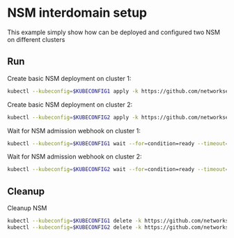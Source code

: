 # NSM interdomain setup


This example simply show how can be deployed and configured two NSM on different clusters

## Run

Create basic NSM deployment on cluster 1:

```bash
kubectl --kubeconfig=$KUBECONFIG1 apply -k https://github.com/networkservicemesh/deployments-k8s/examples/interdomain/nsm/cluster1?ref=3dba80cf6195d2b23f9f65308f42cdc04f9137a7
```

Create basic NSM deployment on cluster 2:

```bash
kubectl --kubeconfig=$KUBECONFIG2 apply -k https://github.com/networkservicemesh/deployments-k8s/examples/interdomain/nsm/cluster2?ref=3dba80cf6195d2b23f9f65308f42cdc04f9137a7
```

Wait for NSM admission webhook on cluster 1:

```bash
kubectl --kubeconfig=$KUBECONFIG1 wait --for=condition=ready --timeout=1m pod -n nsm-system -l app=admission-webhook-k8s
```

Wait for NSM admission webhook on cluster 2:

```bash
kubectl --kubeconfig=$KUBECONFIG2 wait --for=condition=ready --timeout=1m pod -n nsm-system -l app=admission-webhook-k8s
```

## Cleanup

Cleanup NSM
```bash
kubectl --kubeconfig=$KUBECONFIG1 delete -k https://github.com/networkservicemesh/deployments-k8s/examples/interdomain/nsm/cluster1?ref=3dba80cf6195d2b23f9f65308f42cdc04f9137a7
kubectl --kubeconfig=$KUBECONFIG2 delete -k https://github.com/networkservicemesh/deployments-k8s/examples/interdomain/nsm/cluster2?ref=3dba80cf6195d2b23f9f65308f42cdc04f9137a7
```
